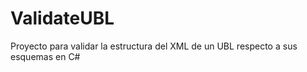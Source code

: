 ValidateUBL
===========

Proyecto para validar la estructura del XML de un UBL respecto a sus esquemas en C#
